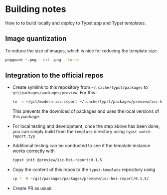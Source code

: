# Building notes 
How to to build locally and deploy to Typst app and Typst templates.

## Image quantization
To reduce the size of images, which is nice for reducing the template size.

```bash
pngquant *.png --ext .png --force
```

## Integration to the official repos

- Create symlink to this repository from `~/.cache/typst/packages` to `git/packages/packages/preview`. For this : 
    ```bash
    ln -s ~/git/modern-isc-report ~/.cache/typst/packages/preview/isc-hei-report/0.1.5
    ```

    This prevents the download of packages and uses the local versions of this package.

- For local testing and development, once the step above has been done, you can simply build from the `template` directory using `typst watch report.typ`

- Additional testing can be conducted to see if the template instance works correctly with 

    ```bash
    typst init @preview/isc-hei-report:0.1.5
    ```

- Copy the content of this repos to the `typst-template` repository using 

    ```bash
    cp * -R ~/git/packages/packages/preview/isc-hei-report/0.1.5/
    ```

- Create PR as usual.


